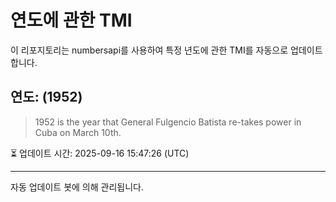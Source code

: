 
# 연도에 관한 TMI

이 리포지토리는 numbersapi를 사용하여 특정 년도에 관한 TMI를 자동으로 업데이트합니다.

## 연도: (1952)
> 1952 is the year that General Fulgencio Batista re-takes power in Cuba on March 10th.

⏳ 업데이트 시간: 2025-09-16 15:47:26 (UTC)

---
자동 업데이트 봇에 의해 관리됩니다.
